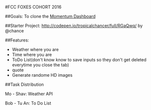 #FCC FOXES COHORT 2016

##Goals:
To clone the [Momentum Dashboard](https://momentumdash.com/)

##Starter Project:
http://codepen.io/tropicalchancer/full/RGaQwq/ by @chance

##Features:
- Weather where you are
- Time where you are
- ToDo List(don't know know to save inputs so they don't get deleted everytime you close the tab)
- quote
- Generate randome HD images

##Task Distribution

Mo - Shav: Weather API

Bob - Tu An: To Do List
